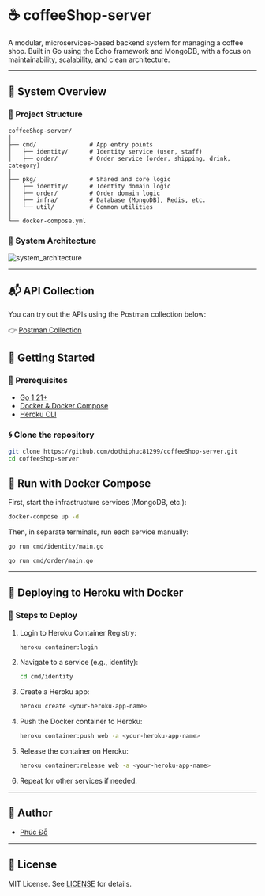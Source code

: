 # ☕ coffeeShop-server

A modular, microservices-based backend system for managing a coffee shop. Built in Go using the Echo framework and MongoDB, with a focus on maintainability, scalability, and clean architecture.

---

## 📐 System Overview

### 📁 Project Structure

```text
coffeeShop-server/
│
├── cmd/               # App entry points
│   ├── identity/      # Identity service (user, staff)
│   ├── order/         # Order service (order, shipping, drink, category)
│
├── pkg/               # Shared and core logic
│   ├── identity/      # Identity domain logic
│   ├── order/         # Order domain logic
│   ├── infra/         # Database (MongoDB), Redis, etc.
│   └── util/          # Common utilities
│
└── docker-compose.yml
```

### 🧠 System Architecture

![system_architecture](https://github.com/user-attachments/assets/580a7084-a26c-4009-bf4e-4453073767fd)


---

## 📬 API Collection

You can try out the APIs using the Postman collection below:

👉 [Postman Collection](https://documenter.getpostman.com/view/12048946/2sB2j999uD)

## 🚀 Getting Started

### 🔧 Prerequisites

- [Go 1.21+](https://go.dev/doc/install)
- [Docker & Docker Compose](https://docs.docker.com/compose/)
- [Heroku CLI](https://devcenter.heroku.com/articles/heroku-cli)

### 🌀 Clone the repository

```bash
git clone https://github.com/dothiphuc81299/coffeeShop-server.git
cd coffeeShop-server
```

## 🐳 Run with Docker Compose

First, start the infrastructure services (MongoDB,  etc.):

```bash
docker-compose up -d
```

Then, in separate terminals, run each service manually:

```bash
go run cmd/identity/main.go
```

```bash
go run cmd/order/main.go
```

---

## 🚀 Deploying to Heroku with Docker

### 📆 Steps to Deploy

1. Login to Heroku Container Registry:

    ```bash
    heroku container:login
    ```

2. Navigate to a service (e.g., identity):

    ```bash
    cd cmd/identity
    ```

3. Create a Heroku app:

    ```bash
    heroku create <your-heroku-app-name>
    ```

4. Push the Docker container to Heroku:

    ```bash
    heroku container:push web -a <your-heroku-app-name>
    ```

5. Release the container on Heroku:

    ```bash
    heroku container:release web -a <your-heroku-app-name>
    ```

6. Repeat for other services if needed.

---

## 👤 Author

- [Phúc Đỗ](https://github.com/dothiphuc81299)

---

## 📝 License

MIT License. See [LICENSE](./LICENSE) for details.

